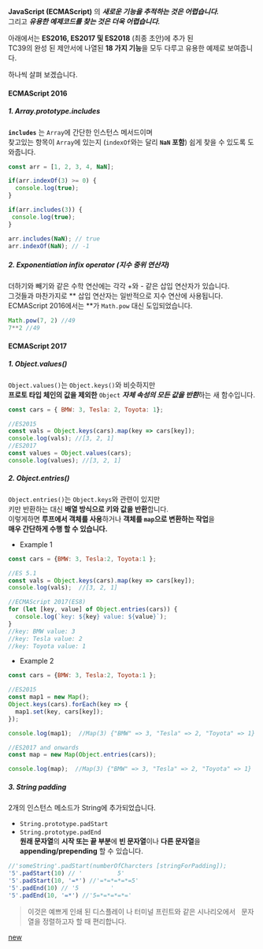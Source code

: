 
**JavaScript (ECMAScript)** 의 ***새로운 기능을 추적하는 것은 어렵습니다.***  
그리고 ***유용한 예제코드를 찾는 것은 더욱 어렵습니다.***  


아래에서는 **ES2016, ES2017 및 ES2018** (최종 초안)에 추가 된  
TC39의 완성 된 제안서에 나열된 **18 가지 기능**을 모두 다루고 유용한 예제로 보여줍니다.  

하나씩 살펴 보겠습니다.  

#### ECMAScript 2016

##### 1. Array.prototype.includes  
**`includes`** 는 `Array`에 간단한 인스턴스 메서드이며  
찾고있는 항목이 `Array`에 있는지 (`indexOf`와는 달리 **`NaN` 포함**) 쉽게 찾을 수 있도록 도와줍니다.  

~~~javascript
const arr = [1, 2, 3, 4, NaN];

if(arr.indexOf(3) >= 0) {
  console.log(true);
}

if(arr.includes(3)) {
 console.log(true);
}

arr.includes(NaN); // true
arr.indexOf(NaN); // -1
~~~

##### 2. Exponentiation infix operator (지수 중위 연산자)  
더하기와 빼기와 같은 수학 연산에는 각각 +와 - 같은 삽입 연산자가 있습니다.  
그것들과 마찬가지로 \*\* 삽입 연산자는 일반적으로 지수 연산에 사용됩니다.  
ECMAScript 2016에서는 \*\*가 `Math.pow` 대신 도입되었습니다.  
~~~javascript
Math.pow(7, 2) //49
7**2 //49
~~~

#### ECMAScript 2017
##### 1. Object.values()  
`Object.values()`는 `Object.keys()`와 비슷하지만  
**프로토 타입 체인의 값을 제외한** `Object` ***자체 속성의 모든 값을 반환***하는 새 함수입니다.  
~~~javascript
const cars = { BMW: 3, Tesla: 2, Toyota: 1};

//ES2015
const vals = Object.keys(cars).map(key => cars[key]);
console.log(vals); //[3, 2, 1]
//ES2017
const values = Object.values(cars);
console.log(values); //[3, 2, 1]
~~~

##### 2. Object.entries()
`Object.entries()`는 `Object.keys`와 관련이 있지만  
키만 반환하는 대신 **배열 방식으로 키와 값을 반환**합니다.  
이렇게하면 **루프에서 객체를 사용**하거나 **객체를 `map`으로 변환하는 작업**을  
**매우 간단하게 수행 할 수 있습니다.**  
* Example 1
~~~javascript
const cars = {BMW: 3, Tesla:2, Toyota:1 };

//ES 5.1
const vals = Object.keys(cars).map(key => cars[key]);
console.log(vals);  //[3, 2, 1]

//ECMAScript 2017(ES8)
for (let [key, value] of Object.entries(cars)) {
  console.log(`key: ${key} value: ${value}`);
}
//key: BMW value: 3
//key: Tesla value: 2
//key: Toyota value: 1
~~~
* Example 2
~~~javascript
const cars = {BMW: 3, Tesla:2, Toyota:1 };

//ES2015
const map1 = new Map();
Object.keys(cars).forEach(key => {
  map1.set(key, cars[key]);
});

console.log(map1);  //Map(3) {"BMW" => 3, "Tesla" => 2, "Toyota" => 1}

//ES2017 and onwards
const map = new Map(Object.entries(cars));

console.log(map);  //Map(3) {"BMW" => 3, "Tesla" => 2, "Toyota" => 1}
~~~

##### 3. String padding
2개의 인스턴스 메소드가 String에 추가되었습니다.  
* `String.prototype.padStart`  
* `String.prototype.padEnd`  
**원래 문자열**의 **시작 또는 끝 부분**에 **빈 문자열**이나 **다른 문자열**을 **appending/prepending** 할 수 있습니다.  
~~~javascript
//'someString'.padStart(numberOfCharcters [stringForPadding]); 
'5'.padStart(10) // '          5'
'5'.padStart(10, '=*') //'=*=*=*=*=5'
'5'.padEnd(10) // '5         '
'5'.padEnd(10, '=*') //'5=*=*=*=*='
~~~
> 이것은 예쁘게 인쇄 된 디스플레이 나 터미널 프린트와 같은 시나리오에서  
문자열을 정렬하고자 할 때 편리합니다.  


[new](https://medium.freecodecamp.org/here-are-examples-of-everything-new-in-ecmascript-2016-2017-and-2018-d52fa3b5a70e)
